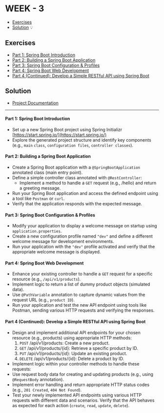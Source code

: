 # WEEK - 3
- [Exercises](#exercises) 
- [Solution](#solution) 💡


## Exercises
- [Part 1: Spring Boot Introduction](#part-1-spring-boot-introduction)
- [Part 2: Building a Spring Boot Application](#part-2-building-a-spring-boot-application)
- [Part 3: Spring Boot Configuration & Profiles](#part-3-spring-boot-configuration--profiles)
- [Part 4: Spring Boot Web Development]()
- [Part 4 (Continued): Develop a Simple RESTful API using Spring Boot](#part-4-continued-develop-a-simple-restful-api-using-spring-boot)


## Solution
- [Project Documentation](./ProductManagerAPI/README.md)


---

#### Part 1: Spring Boot Introduction
* Set up a new Spring Boot project using Spring Initializr [https://start.spring.io/](https://start.spring.io/)
* Explore the generated project structure and identify key components (e.g., `main` `class`, `configuration files`, `controller classes`).

#### Part 2: Building a Spring Boot Application
* Create a Spring Boot application with a `@SpringBootApplication` annotated class (main entry point).
* Define a simple controller class annotated with `@RestController`:
    * Implement a method to handle a `GET` request (e.g., /hello) and return a greeting message.
* Run your Spring Boot application and access the defined endpoint using a tool like `Postman` or `curl`.  
* Verify that the application responds with the expected message.

#### Part 3: Spring Boot Configuration & Profiles
* Modify your application to display a welcome message on startup using `application.properties`.
* Create a new configuration profile named `"dev"` and define a different welcome message for development environments.
* Run your application with the `"dev"` profile activated and verify that the appropriate welcome message is displayed.

#### Part 4: Spring Boot Web Development
* Enhance your existing controller to handle a `GET` request for a specific resource (e.g., `/api/v1/products`).
* Implement logic to return a list of dummy product objects (simulated data).
* Use `@PathVariable` annotation to capture dynamic values from the request URL (e.g., `product ID`).
* Run your application and test the new API endpoint using tools like Postman, sending various HTTP requests and verifying the responses.

#### Part 4 (Continued): Develop a Simple RESTful API using Spring Boot

* Design and implement additional API endpoints for your chosen resource (e.g., products) using appropriate HTTP methods:
    1. `POST` /api/v1/products: Create a new product.
    2. `GET` /api/v1/products/{id}: Retrieve a specific product by ID. 
    3. `PUT` /api/v1/products/{id}: Update an existing product. 
    4. `DELETE` /api/v1/products/{id}: Delete a product by ID.
* Implement logic within your controller methods to handle these requests:
* Use request body data for creating and updating products (e.g., using `@RequestBody` annotation).
* Implement error handling and return appropriate HTTP status codes (e.g., `201 Created`, `404 Not Found`).
* Test your newly implemented API endpoints using various HTTP requests with different data and scenarios. Verify that the API behaves as expected for each action (`create`, `read`, `update`, `delete`).




